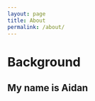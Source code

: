 ```yaml
---
layout: page
title: About
permalink: /about/
---
```


# Background 

## My name is Aidan

<head>
    <link rel="stylesheet" href="https://unpkg.com/leaflet/dist/leaflet.css" />
    <style>
        #map-taiwan,
        #map-hongkong {
            height: 400px;
            width: 100%;
        }

        body {
            margin: 0px;
            font-family: "Cedarville Cursive", cursive;
        }

        div#background {
            height: 700px;
            width: 100%;
            background-image: url(http://garchitecture.ca/php/images/headers/wood.jpg);
            padding-top: 20px;
        }

        div#gallery {
            width: 800px;
            margin: auto;
        }

        #background img {
            height: 150px;
            margin: 0px;
        }

        #background figure {
            float: left;
            position: relative;
            background-color: white;
            text-align: center;
            font-size: 15px;
            padding: 10px;
            margin: 10px;
            box-shadow: 1px 2px 3px black;
        }

        figure.pic1 {
            -webkit-transform: rotate(-10deg);
            z-index: 1;
        }

        figure.pic2 {
            -webkit-transform: rotate(15deg);
            z-index: 2;
        }

        figure.pic3 {
            -webkit-transform: rotate(-25deg);
            z-index: 1;
        }

        figure.pic4 {
            -webkit-transform: rotate(5deg);
            z-index: 1;
        }

        figure.pic5 {
            -webkit-transform: rotate(5deg);
            z-index: 1;
        }

        figure.pic6 {
            -webkit-transform: rotate(-8deg);
            z-index: 1;
        }

        figure.pic7 {
            -webkit-transform: rotate(2deg);
            z-index: 1;
        }

        figure.pic8 {
            -webkit-transform: rotate(-13deg);
            z-index: 1;
        }

        figure.pic9 {
            -webkit-transform: rotate(-7deg);
            z-index: 1;
        }

        figure.pic10 {
            -webkit-transform: rotate(2deg);
            z-index: 1;
        }

        figure.pic11 {
            -webkit-transform: rotate(-3deg);
            z-index: 1;
        }

        #background figure:hover {
            box-shadow: 5px 10px 100px black;
            -webkit-transform: scale(1.1, 1.1);
            z-index: 20;
        }

        .keyboard-container {
            display: flex;
            justify-content: space-around;
            margin: 20px;
        }

        .keyboard-item {
            text-align: center;
            outline: 5px solid rgb(255, 127, 80); /* Coral outline around each image */
            padding: 10px;
        }

        .keyboard-item img {
            width: 300px; /* Adjust the width as needed */
        }

    </style>
</head>

<h3>Taiwan Map</h3>
<div id="map-taiwan"></div>

<h3>Hong Kong Map</h3>
<div id="map-hongkong"></div>

<div>
    <h3>I'm a 2nd gen Asian-American</h3>
    <h3>My mom is from Taiwan and my dad is from Hong Kong</h3>
    <h3>
        I used to travel to Taiwan and Hong Kong every summer as a kid to visit
        my family, eat yummy food, and visit historic spots.
    </h3>
</div>
<link
    href="https://fonts.googleapis.com/css?family=Cedarville+Cursive"
    rel="stylesheet"
    type="text/css"
/>

<h2>Keyboards I Made</h2>
<div class="keyboard-container">
    <div class="keyboard-item">
        <img
            src="{{site.baseurl}}/images/about/mkeyboard.jpeg"
            alt="Keyboard 1"
        />
        <p><ul>
        <h3>Price: $200</h3>
        <ol>PCB, Foam, PC Plate, Case: KBDfans KBD67 Lite Mechanical Keyboard DIY Kit</ol>
        <ol>Switches: Gateron X Yellows lubed with Krytox 205G0 and Krytox GPL 105 and Deskey Switch Films</ol>
        <ol>Stabilizers: Durock V2 Stabilizers Screw-In lubed with Permatex 22058 Dielectric Grease</ol>
        <ol>Keycaps: EnjoyPBT Miami Nights Keycap Set Doubleshot ABS - Miami Nights </ol>
        </ul></p>
    </div>
    <div class="keyboard-item">
        <img
            src="{{site.baseurl}}/images/about/pkeyboard.jpeg"
            alt="Keyboard 2"
        />
        <p><ul>
        <h3>Price: $300</h3>
        <ol>PCB, Foam, Plate(FR4), Case(Black/Burgundy): QK60</ol>
        <ol>Switches: Gateron Oil King 5 pin lubed with Krytox 205G0 and Krytox GPL 105 with TX Switch Films</ol>
        <ol>Keycaps: Idobao DSA Black Sakura Japanese Keycaps</ol>
        </ul></p>
    </div>
</div>

<div id="background">
    <div id="gallery">
        <figure class="pic1">
            <img src="{{site.baseurl}}/images/about/train.jpeg" />
            <figcaption style="color: #FF7F50">Korea 2023 Train</figcaption>
        </figure>
        <figure class="pic2">
            <img src="{{site.baseurl}}/images/about/alley.jpeg" />
            <figcaption style="color: #FF7F50">Korea 2023 Alley</figcaption>
        </figure>
        <figure class="pic3">
            <img src="{{site.baseurl}}/images/about/cat.JPG" />
            <figcaption style="color: #FF7F50">Cat</figcaption>
        </figure>
        <figure class="pic4">
            <img src="{{site.baseurl}}/images/about/gokart.jpeg" />
            <figcaption style="color: #FF7F50">Utah 2024 Go Kart</figcaption>
        </figure>
        <figure class="pic5">
            <img src="{{site.baseurl}}/images/about/dave.JPG" />
            <figcaption style="color: #FF7F50">2024 Dave and Busters</figcaption>
        </figure>
        <figure class="pic6">
            <img src="{{site.baseurl}}/images/about/korea.jpeg" />
            <figcaption style="color: #FF7F50">Korea 2023 Walk</figcaption>
        </figure>
        <figure class="pic7">
            <img src="{{site.baseurl}}/images/about/hike.JPG" />
            <figcaption style="color: #FF7F50">Utah 2024 Hike</figcaption>
        </figure>


</div>

<div><h3 id="factDisplay">Click the button to see a fun fact!</h3></div>
<button id="generateBtn">Generate Fun Fact</button>

<script src="https://unpkg.com/leaflet/dist/leaflet.js"></script>
<script>
    // Initialize the Taiwan map
    const mapTaiwan = L.map('map-taiwan').setView([23.6978, 120.9605], 7);
    L.tileLayer('https://{s}.tile.openstreetmap.org/{z}/{x}/{y}.png', {
        attribution: '&copy; OpenStreetMap contributors'
    }).addTo(mapTaiwan);

    // Initialize the Hong Kong map
    const mapHongKong = L.map('map-hongkong').setView([22.3193, 114.1694], 10);
    L.tileLayer('https://{s}.tile.openstreetmap.org/{z}/{x}/{y}.png', {
        attribution: '&copy; OpenStreetMap contributors'
    }).addTo(mapHongKong);

    // Function to fetch place details from Google Places API
    function fetchPlaceDetails(placeId, marker) {
        fetch(`https://maps.googleapis.com/maps/api/place/details/json?placeid=${placeId}&key=AIzaSyDFVflW94dxDByHVvyZbcArrlkKXac8ZTs`)
            .then(response => response.json())
            .then(data => {
                const details = data.result;
                const result = {
                    name: details.name,
                    address: details.formatted_address,
                    photos: details.photos ? details.photos.map(photo => `https://maps.googleapis.com/maps/api/place/photo?maxwidth=400&photoreference=${photo.photo_reference}&key=AIzaSyDFVflW94dxDByHVvyZbcArrlkKXac8ZTs`) : [],
                    reviews: details.reviews ? details.reviews.map(review => review.text) : []
                };

                let popupContent = `<b>${result.name}</b><br>${result.address}<br>`;
                result.photos.forEach(photo => {
                    popupContent += `<img src="${photo}" alt="photo" width="100px"><br>`;
                });
                popupContent += "<b>Reviews:</b><br>";
                result.reviews.forEach(review => {
                    popupContent += `<p>${review}</p>`;
                });

                marker.bindPopup(popupContent).openPopup();
            })
            .catch(error => {
                console.error('Error fetching place details:', error);
                marker.bindPopup("Details not available").openPopup();
            });
    }

    // Add markers for Taiwan
    const taipei101Marker = L.marker([25.0330, 121.5654]).addTo(mapTaiwan)
        .bindPopup("Loading...")
        .on('click', function () {
            fetchPlaceDetails('ChIJN1t_tDeuEmsRUsoyG83frY4', taipei101Marker);
        });

    // Add markers for Hong Kong
    const victoriaPeakMarker = L.marker([22.3964, 114.1095]).addTo(mapHongKong)
        .bindPopup("Loading...")
        .on('click', function () {
            fetchPlaceDetails('ChIJyWEp3q0LkFQR9hZ4T_g4Frw', victoriaPeakMarker);
        });
</script>

<script>
    document.addEventListener('DOMContentLoaded', function() {
        const facts = [
            "I can solve a Rubiks cube. My fastest time was 6 seconds",
            "My favorite subject is math",
            "I'm going to 2 concerts in September: Rocco and wave to earth",
            "I can build keyboards.",
        ];

        const factDisplay = document.getElementById('factDisplay');
        const generateBtn = document.getElementById('generateBtn');

        generateBtn.addEventListener('click', function() {
            const randomIndex = Math.floor(Math.random() * facts.length);
            factDisplay.innerHTML = facts[randomIndex];
        });
    });
</script>
